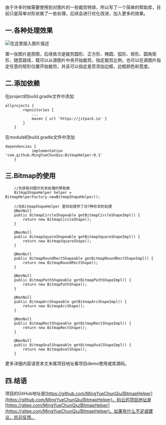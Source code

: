  由于许多时候需要使用到对图片的一些裁剪特效，所以写了一个简单的帮助库，目前只是简单对形状做了一些处理，后续会进行优化改进，加入更多的效果。
## 一.各种处理效果
![在这里插入图片描述](https://img-blog.csdn.net/20181005165500890?watermark/2/text/aHR0cHM6Ly9ibG9nLmNzZG4ubmV0L3NsMjAxOGdvZA==/font/5a6L5L2T/fontsize/400/fill/I0JBQkFCMA==/dissolve/70)

第一张图片是原图，后续依次是裁剪圆形、正方形、椭圆、弧形、矩形、圆角矩形、随意路径，既可以从源图片中央开始裁剪，指定裁剪比例，也可以在源图片指定任意的矩形位置开始裁剪，并且可以指定是否添加边框，边框颜色和宽度。
## 二.添加依赖
在project的build.gradle文件中添加

```
allprojects {
		repositories {
			...
			maven { url 'https://jitpack.io' }
		}
	}
```
在module的build.gradle文件中添加

```
dependencies {
	        implementation 'com.github.MingYueChunQiu:BitmapHelper:0.1'
	}
```

## 三.Bitmap的使用
```
    //先获取对图片形状处理的帮助类
    BitmapShapeHelper helper = BitmapHelperFactory.newBitmapShapeHelper();
    
    //在BitmapShapeHelper 里目前提供了对7种形状的处理
	@NonNull
    public BitmapCircleShapeable getBitmapCircleShapeImpl() {
        return new BitmapCircleShape();
    }

    @NonNull
    public BitmapSquareShapeable getBitmapSquareShapeImpl() {
        return new BitmapSquareShape();
    }

    @NonNull
    public BitmapRoundRectShapeable getBitmapRoundRectShapeImpl() {
        return new BitmapRoundRectShape();
    }

    @NonNull
    public BitmapPathShapeable getBitmapPathShapeImpl() {
        return new BitmapPathShape();
    }

    @NonNull
    public BitmapArcShapeable getBitmapArcShapeImpl() {
        return new BitmapArcShape();
    }

    @NonNull
    public BitmapRectShapeable getBitmapRectShapeImpl() {
        return new BitmapRectShape();
    }

    @NonNull
    public BitmapOvalShapeable getBitmapOvalShapeImpl() {
        return new BitmapOvalShape();
    }
```
更多详细内容请至本文末尾项目地址看项目demo使用或库源码。
## 四.结语
项目的GitHub地址是[https://github.com/MingYueChunQiu/BitmapHelper](https://github.com/MingYueChunQiu/BitmapHelper)，码云的项目地址是[https://gitee.com/MingYueChunQiu/BitmapHelper](https://gitee.com/MingYueChunQiu/BitmapHelper)。如果有什么不足或建议，欢迎反馈。
